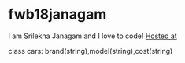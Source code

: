 # fwb18janagam
I am Srilekha Janagam and I love to code!
[Hosted at](https://intense-atoll-63311.herokuapp.com/)

class cars: brand(string),model(string),cost(string)